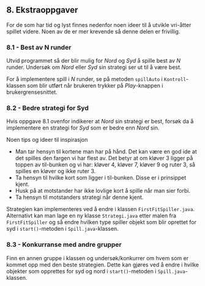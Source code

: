## 8. Ekstraoppgaver

For de som har tid og lyst finnes nedenfor noen ideer til å utvikle vri-åtter spillet videre. Noen av de er mer krevende så denne delen er frivillig.

### 8.1 - Best av N runder

Utvid programmet så der blir mulig for *Nord* og *Syd* å spille best av *N* runder. Undersøk om *Nord* eller *Syd* sin strategi ser ut til å være best.

For å implementere spill i *N* runder, se på metoden `spillAuto` i `Kontroll`-klassen som blir utført når brukeren trykker på *Play*-knappen i brukergrensesnittet.

### 8.2 - Bedre strategi for Syd

Hvis oppgave 8.1 ovenfor indikerer at *Nord* sin strategi er best, forsøk da å implementere en strategi for *Syd* som er bedre enn *Nord* sin.

Noen tips og ideer til inspirasjon

-	Man tar hensyn til kortene man har på hånd. Det kan være en god ide at det spilles den fargen vi har flest av. Det betyr at om kløver 3 ligger på toppen av til-bunken og vi har: kløver 4, kløver 7, kløver 9 og ruter 3, så spilles en kløver og ikke ruter 3.
- Ta hensyn til hvilke kort som ligger i til-bunken. Disse er i prinsippet kjent.
- Husk på at motstander har ikke lovlige kort å spille når man sier forbi.
- Ta hensyn til motstanders strategi når denne kjent.

Strategien kan implementeres ved å endre i klassen `FirstFitSpiller.java`. Alternativt kan man lage en ny klasse `Strategi.java` etter malen fra `FirstFitSpiller` og så endre hvilken type spiller objekt som blir oprettet for syd i `start()`-metoden i `Spill.java`-klassen.

### 8.3 - Konkurranse med andre grupper

Finn en annen gruppe i klassen og undersøk/konkurrer om hvem som er kommet opp med den beste strategien. Dette kan gjøres ved å endre i hvilke objekter som opprettes for syd og nord i  `start()`-metoden i `Spill.java`-klassen.
